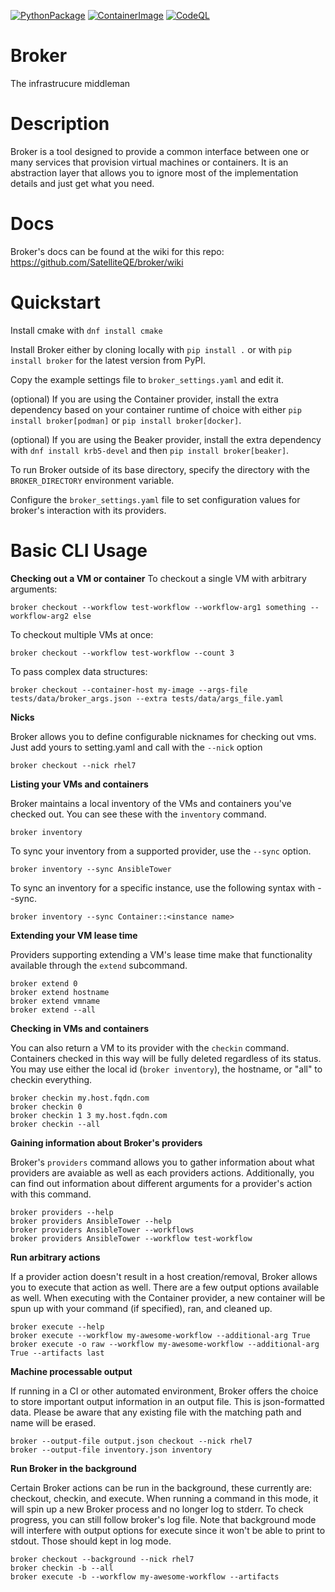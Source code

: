 [![PythonPackage](https://github.com/SatelliteQE/broker/actions/workflows/python-publish.yml/badge.svg)](https://github.com/SatelliteQE/broker/actions/workflows/python-publish.yml)
[![ContainerImage](https://github.com/SatelliteQE/broker/actions/workflows/update_broker_image.yml/badge.svg)](https://github.com/SatelliteQE/broker/actions/workflows/update_broker_image.yml)
[![CodeQL](https://github.com/SatelliteQE/broker/actions/workflows/codeql-analysis.yml/badge.svg)](https://github.com/SatelliteQE/broker/actions/workflows/codeql-analysis.yml)
# Broker
The infrastrucure middleman

# Description
Broker is a tool designed to provide a common interface between one or many services that provision virtual machines or containers. It is an abstraction layer that allows you to ignore most of the implementation details and just get what you need.

# Docs
Broker's docs can be found at the wiki for this repo: https://github.com/SatelliteQE/broker/wiki

# Quickstart
Install cmake with `dnf install cmake`

Install Broker either by cloning locally with `pip install .` or with `pip install broker` for the latest version from PyPI.

Copy the example settings file to `broker_settings.yaml` and edit it.

(optional) If you are using the Container provider, install the extra dependency based on your container runtime of choice with either `pip install broker[podman]` or `pip install broker[docker]`.

(optional) If you are using the Beaker provider, install the extra dependency with `dnf install krb5-devel` and then `pip install broker[beaker]`.

To run Broker outside of its base directory, specify the directory with the `BROKER_DIRECTORY` environment variable.

Configure the `broker_settings.yaml` file to set configuration values for broker's interaction with its providers.

# Basic CLI Usage
**Checking out a VM or container**
To checkout a single VM with arbitrary arguments:
```
broker checkout --workflow test-workflow --workflow-arg1 something --workflow-arg2 else
```

To checkout multiple VMs at once:
```
broker checkout --workflow test-workflow --count 3
```

To pass complex data structures:
```
broker checkout --container-host my-image --args-file tests/data/broker_args.json --extra tests/data/args_file.yaml
```

**Nicks**

Broker allows you to define configurable nicknames for checking out vms. Just add yours to setting.yaml and call with the `--nick` option
```
broker checkout --nick rhel7
```

**Listing your VMs and containers**

Broker maintains a local inventory of the VMs and containers you've checked out. You can see these with the ```inventory``` command.
```
broker inventory
```
To sync your inventory from a supported provider, use the `--sync` option.
```
broker inventory --sync AnsibleTower
```
To sync an inventory for a specific instance, use the following syntax with --sync.
```
broker inventory --sync Container::<instance name>
```

**Extending your VM lease time**

Providers supporting extending a VM's lease time make that functionality available through the `extend` subcommand.
```
broker extend 0
broker extend hostname
broker extend vmname
broker extend --all
```

**Checking in VMs and containers**

You can also return a VM to its provider with the `checkin` command.
Containers checked in this way will be fully deleted regardless of its status.
You may use either the local id (`broker inventory`), the hostname, or "all" to checkin everything.
```
broker checkin my.host.fqdn.com
broker checkin 0
broker checkin 1 3 my.host.fqdn.com
broker checkin --all
```

**Gaining information about Broker's providers**

Broker's `providers` command allows you to gather information about what providers are avaiable as well as each providers actions. Additionally, you can find out information about different arguments for a provider's action with this command.
```
broker providers --help
broker providers AnsibleTower --help
broker providers AnsibleTower --workflows
broker providers AnsibleTower --workflow test-workflow
```

**Run arbitrary actions**

If a provider action doesn't result in a host creation/removal, Broker allows you to execute that action as well. There are a few output options available as well.
When executing with the Container provider, a new container will be spun up with your command (if specified), ran, and cleaned up.
```
broker execute --help
broker execute --workflow my-awesome-workflow --additional-arg True
broker execute -o raw --workflow my-awesome-workflow --additional-arg True --artifacts last
```

**Machine processable output**

If running in a CI or other automated environment, Broker offers the choice to store important output information in an output file. This is json-formatted data. Please be aware that any existing file with the matching path and name will be erased.
```
broker --output-file output.json checkout --nick rhel7
broker --output-file inventory.json inventory
```

**Run Broker in the background**

Certain Broker actions can be run in the background, these currently are: checkout, checkin, and execute. When running a command in this mode, it will spin up a new Broker process and no longer log to stderr. To check progress, you can still follow broker's log file.
Note that background mode will interfere with output options for execute since it won't be able to print to stdout. Those should kept in log mode.
```
broker checkout --background --nick rhel7
broker checkin -b --all
broker execute -b --workflow my-awesome-workflow --artifacts
```
